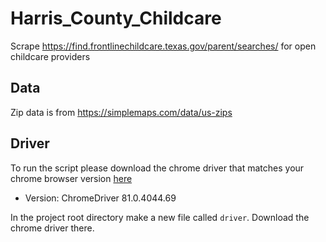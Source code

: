 # Harris_County_Childcare
Scrape https://find.frontlinechildcare.texas.gov/parent/searches/ for open childcare providers

## Data

Zip data is from https://simplemaps.com/data/us-zips

## Driver

To run the script please download the chrome driver that matches your chrome browser version [here](https://chromedriver.chromium.org/downloads)

* Version: ChromeDriver 81.0.4044.69

In the project root directory make a new file called `driver`. Download the chrome driver there.